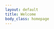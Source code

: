 ```yaml
---
layout: default
title: Welcome
body_class: homepage
---
```



<style>
  .site-name {	 
    margin-top: -10px;
   	   
  } 
</style>
